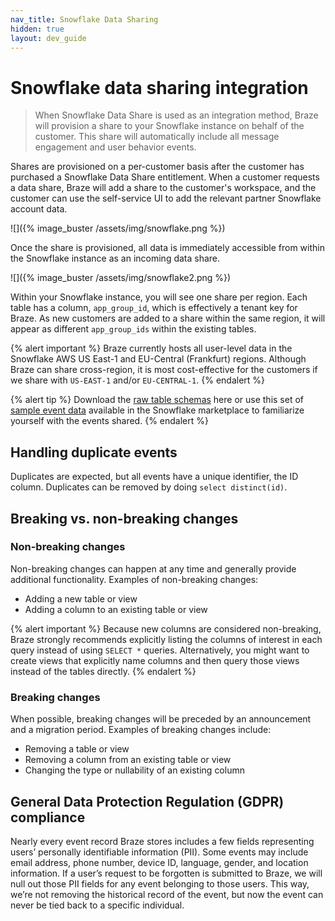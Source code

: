```yaml
---
nav_title: Snowflake Data Sharing
hidden: true
layout: dev_guide
---
```


# Snowflake data sharing integration

> When Snowflake Data Share is used as an integration method, Braze will provision a share to your Snowflake instance on behalf of the customer. This share will automatically include all message engagement and user behavior events.

Shares are provisioned on a per-customer basis after the customer has purchased a Snowflake Data Share entitlement. When a customer requests a data share, Braze will add a share to the customer's workspace, and the customer can use the self-service UI to add the relevant partner Snowflake account data.

![]({% image_buster /assets/img/snowflake.png %})

Once the share is provisioned, all data is immediately accessible from within the Snowflake instance as an incoming data share.

![]({% image_buster /assets/img/snowflake2.png %})

Within your Snowflake instance, you will see one share per region. Each table has a column, `app_group_id`, which is effectively a tenant key for Braze. As new customers are added to a share within the same region, it will appear as different `app_group_ids` within the existing tables.

{% alert important %}
Braze currently hosts all user-level data in the Snowflake AWS US East-1 and EU-Central (Frankfurt) regions. Although Braze can share cross-region, it is most cost-effective for the customers if we share with `US-EAST-1` and/or `EU-CENTRAL-1`. 
{% endalert %}

{% alert tip %}
Download the [raw table schemas]({{site.baseurl}}/assets/download_file/data-sharing-raw-table-schemas.txt?ffbc5f5ca7092bc9ae26268aa0e711df) here or use this set of [sample event data](https://app.snowflake.com/marketplace/listing/GZT0Z5I4XY0/braze-braze-user-event-demo-dataset) available in the Snowflake marketplace to familiarize yourself with the events shared.
{% endalert %}

## Handling duplicate events

Duplicates are expected, but all events have a unique identifier, the ID column. Duplicates can be removed by doing `select distinct(id)`.

## Breaking vs. non-breaking changes

### Non-breaking changes

Non-breaking changes can happen at any time and generally provide additional functionality. Examples of non-breaking changes:
- Adding a new table or view
- Adding a column to an existing table or view

{% alert important %}
Because new columns are considered non-breaking, Braze strongly recommends explicitly listing the columns of interest in each query instead of using `SELECT *` queries. Alternatively, you might want to create views that explicitly name columns and then query those views instead of the tables directly.
{% endalert %}

### Breaking changes

When possible, breaking changes will be preceded by an announcement and a migration period. Examples of breaking changes include:
- Removing a table or view
- Removing a column from an existing table or view
- Changing the type or nullability of an existing column

## General Data Protection Regulation (GDPR) compliance

Nearly every event record Braze stores includes a few fields representing users’ personally identifiable information (PII). Some events may include email address, phone number, device ID, language, gender, and location information. If a user’s request to be forgotten is submitted to Braze, we will null out those PII fields for any event belonging to those users. This way, we’re not removing the historical record of the event, but now the event can never be tied back to a specific individual.
